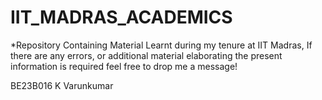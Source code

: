 # IIT_MADRAS_ACADEMICS
*Repository Containing Material Learnt during my tenure at IIT Madras, If there are any errors, or additional material elaborating the present information is required feel free to drop me a message!

BE23B016
K Varunkumar
